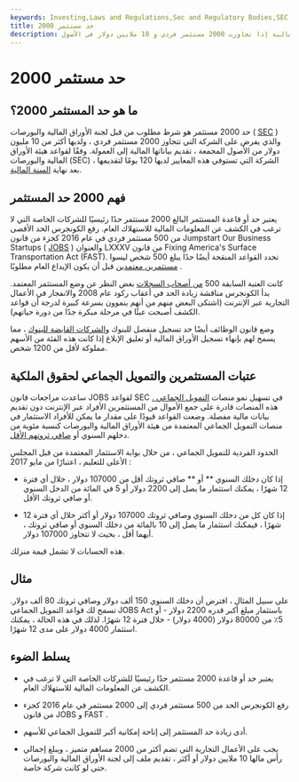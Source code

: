 ```yaml
---
keywords: Investing,Laws and Regulations,Sec and Regulatory Bodies,SEC
title: 2000 حد مستثمر
description: حد 2000 مستثمر هو إحدى قواعد هيئة الأوراق المالية والبورصات التي تتطلب أن تقدم الشركة تقارير مالية إذا تجاوزت 2000 مستثمر فردي و 10 ملايين دولار في الأصول.
---
```


# 2000 حد مستثمر
## ما هو حد المستثمر 2000؟

حد 2000 مستثمر هو شرط مطلوب من قبل لجنة الأوراق المالية والبورصات ( [SEC](/sec) ) والذي يفرض على الشركة التي تتجاوز 2000 مستثمر فردي ، ولديها أكثر من 10 مليون دولار من الأصول المجمعة ، تقديم بياناتها المالية إلى العمولة. وفقًا لقواعد هيئة الأوراق المالية والبورصات (SEC) ، الشركة التي تستوفي هذه المعايير لديها 120 يومًا لتقديمها بعد نهاية [السنة المالية](/fiscalyear).

## فهم 2000 حد المستثمر

يعتبر حد أو قاعدة المستثمر البالغ 2000 مستثمر حدًا رئيسيًا للشركات الخاصة التي لا ترغب في الكشف عن المعلومات المالية للاستهلاك العام. رفع الكونجرس الحد الأقصى من 500 مستثمر فردي في عام 2016 كجزء من قانون Jumpstart Our Business Startups ( [JOBS](/jumpstart-our-business-startups-act-jobs) ) والعنوان LXXXV من قانون Fixing America's Surface Transportation Act (FAST). تحدد القواعد المنقحة أيضًا حدًا يبلغ 500 شخص ليسوا [مستثمرين معتمدين](/accreditedinvestor) قبل أن يكون الإيداع العام مطلوبًا .

كانت العتبة السابقة 500 [من أصحاب السجلات](/holderofrecord) بغض النظر عن وضع المستثمر المعتمد. بدأ الكونجرس مناقشة زيادة الحد في أعقاب ركود عام 2008 والانفجار في الأعمال التجارية عبر الإنترنت (اشتكى البعض منهم من أنهم ينموون بسرعة كبيرة لدرجة أن قواعد الكشف أصبحت عبئًا في مرحلة مبكرة جدًا من دورة حياتهم).

وضع قانون الوظائف أيضًا حد تسجيل منفصل للبنوك [والشركات القابضة للبنوك](/holdingcompany) ، مما يسمح لهم بإنهاء تسجيل الأوراق المالية أو تعليق الإبلاغ إذا كانت هذه الفئة من الأسهم مملوكة لأقل من 1200 شخص.

## عتبات المستثمرين والتمويل الجماعي لحقوق الملكية

ساعدت مراجعات قانون JOBS لقواعد SEC في تسهيل نمو منصات [التمويل الجماعي .](/crowdfunding) هذه المنصات قادرة على جمع الأموال من المستثمرين الأفراد عبر الإنترنت دون تقديم بيانات مالية مفصلة. وضعت القواعد قيودًا على مقدار ما يمكن للأفراد الاستثمار في منصات التمويل الجماعي المعتمدة من هيئة الأوراق المالية والبورصات كنسبة مئوية من دخلهم السنوي أو [صافي ثروتهم الأقل](/networth).

الحدود الفردية للتمويل الجماعي ، من خلال بوابة الاستثمار المعتمدة من قبل المجلس الأعلى للتعليم ، اعتبارًا من مايو 2017 :

- إذا كان دخلك السنوي ** أو ** صافي ثروتك أقل من 107000 دولار ، خلال أي فترة 12 شهرًا ، يمكنك استثمار ما يصل إلى 2200 دولار أو 5 في المائة من الدخل السنوي أو صافي ثروتك الأقل.

- إذا كان كل من دخلك السنوي وصافي ثروتك 107000 دولار أو أكثر خلال أي فترة 12 شهرًا ، فيمكنك استثمار ما يصل إلى 10 بالمائة من دخلك السنوي أو صافي ثروتك ، أيهما أقل ، بحيث لا تتجاوز 107000 دولار.

هذه الحسابات لا تشمل قيمة منزلك.

## مثال

على سبيل المثال ، افترض أن دخلك السنوي 150 ألف دولار وصافي ثروتك 80 ألف دولار. تسمح لك قواعد التمويل الجماعي JOBS Act باستثمار مبلغ أكبر قدره 2200 دولار - أو 5٪ من 80000 دولار (4000 دولار) - خلال فترة 12 شهرًا. لذلك في هذه الحالة ، يمكنك استثمار 4000 دولار على مدى 12 شهرًا.

## يسلط الضوء

- يعتبر حد أو قاعدة 2000 مستثمر حدًا رئيسيًا للشركات الخاصة التي لا ترغب في الكشف عن المعلومات المالية للاستهلاك العام.

- رفع الكونجرس الحد من 500 مستثمر فردي إلى 2000 مستثمر في عام 2016 كجزء من قانون JOBS و FAST .

- أدى زيادة حد المستثمر إلى إتاحة إمكانية أكبر للتمويل الجماعي للأسهم.

- يجب على الأعمال التجارية التي تضم أكثر من 2000 مساهم متميز ، ويبلغ إجمالي رأس مالها 10 ملايين دولار أو أكثر ، تقديم ملف إلى لجنة الأوراق المالية والبورصات حتى لو كانت شركة خاصة.

